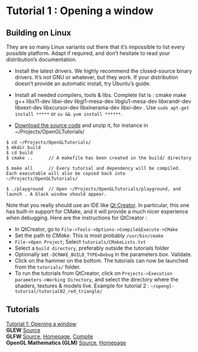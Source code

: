 # Tutorial 1 : Opening a window

## Building on Linux
They are so many Linux variants out there that it’s impossible to list every possible platform. Adapt if required, and don’t hesitate to read your distribution’s documentation.

* Install the latest drivers. We highly recommend the closed-source binary drivers. It’s not GNU or whatever, but they work. If your distribution doesn’t provide an automatic install, try Ubuntu’s guide.

* Install all needed compilers, tools & libs. Complete list is : cmake make g++ libx11-dev libxi-dev libgl1-mesa-dev libglu1-mesa-dev libxrandr-dev libxext-dev libxcursor-dev libxinerama-dev libxi-dev . Use ```sudo apt-get install *****``` or ```su && yum install ******```.

* [Download the source code](http://www.opengl-tutorial.org/download/) and unzip it, for instance in ~/Projects/OpenGLTutorials/

```
$ cd ~/Projects/OpenGLTutorials/
$ mkdir build
$ cd build
$ cmake ..      // A makefile has been created in the build/ directory

$ make all      // Every tutorial and dependency will be compiled. Each executable will also be copied back into ~/Projects/OpenGLTutorials/

$ ./playground  // Open ~/Projects/OpenGLTutorials/playground, and launch . A black window should appear.
```

Note that you really should use an IDE like [Qt Creator](https://www.qt.io/developers). In particular, this one has built-in support for CMake, and it will provide a much nicer experience when debugging. Here are the instructions for QtCreator :

* In QtCreator, go to ```File->Tools->Options->Compile&Execute->CMake```    
* Set the path to *CMake*. This is most probably ```/usr/bin/cmake```    
* ```File->Open Project```; Select ```tutorials/CMakeLists.txt```    
* Select a ```build directory```, preferably outside the tutorials folder   
* Optionally set ```-DCMAKE_BUILD_TYPE=Debug``` in the parameters box. Validate.   
* Click on the hammer on the bottom. The tutorials can now be launched from the ```tutorials/``` folder.    
* To run the tutorials from QtCreator, click on ```Projects->Execution parameters->Working Directory```, and select the directory where the shaders, textures & models live. Example for tutorial 2 : ```~/opengl-tutorial/tutorial02_red_triangle/```     

## Tutorials
[Tutorial 1: Opening a window](http://www.opengl-tutorial.org/beginners-tutorials/tutorial-1-opening-a-window/)    
**GLEW** [Source](https://github.com/HugoNip/OpenGLLearning/tree/master/external/glew-1.13.0)    
**GLFW** [Source](https://github.com/HugoNip/OpenGLLearning/tree/master/external/glfw-3.1.2), [Homepage](https://www.glfw.org/), [Compile](https://www.glfw.org/docs/latest/compile.html)    
**OpenGL Mathematics (GLM)** [Source](https://github.com/HugoNip/OpenGLLearning/tree/master/external/glm-0.9.7.1), [Homepage](https://glm.g-truc.net/0.9.9/index.html)    

